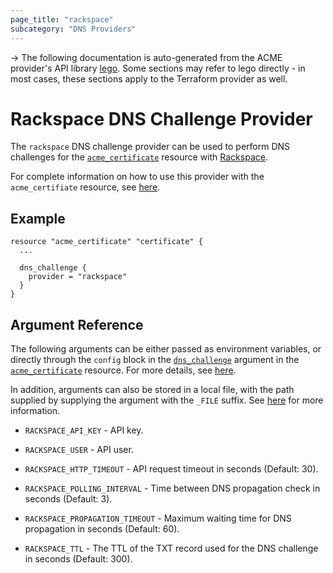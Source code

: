 ```yaml
---
page_title: "rackspace"
subcategory: "DNS Providers"
---
```


-> The following documentation is auto-generated from the ACME
provider's API library [lego](https://go-acme.github.io/lego/).  Some
sections may refer to lego directly - in most cases, these sections
apply to the Terraform provider as well.

# Rackspace DNS Challenge Provider

The `rackspace` DNS challenge provider can be used to perform DNS challenges for
the [`acme_certificate`][resource-acme-certificate] resource with
[Rackspace](https://www.rackspace.com/).

[resource-acme-certificate]: ../resources/certificate.md

For complete information on how to use this provider with the `acme_certifiate`
resource, see [here][resource-acme-certificate-dns-challenges].

[resource-acme-certificate-dns-challenges]: ../resources/certificate.md#using-dns-challenges

## Example

```hcl
resource "acme_certificate" "certificate" {
  ...

  dns_challenge {
    provider = "rackspace"
  }
}
```
## Argument Reference

The following arguments can be either passed as environment variables, or
directly through the `config` block in the
[`dns_challenge`][resource-acme-certificate-dns-challenge-arg] argument in the
[`acme_certificate`][resource-acme-certificate] resource. For more details, see
[here][resource-acme-certificate-dns-challenges].

[resource-acme-certificate-dns-challenge-arg]: ../resources/certificate.md#dns_challenge

In addition, arguments can also be stored in a local file, with the path
supplied by supplying the argument with the `_FILE` suffix. See
[here][acme-certificate-file-arg-example] for more information.

[acme-certificate-file-arg-example]: ../resources/certificate.md#using-variable-files-for-provider-arguments

* `RACKSPACE_API_KEY` - API key.
* `RACKSPACE_USER` - API user.

* `RACKSPACE_HTTP_TIMEOUT` - API request timeout in seconds (Default: 30).
* `RACKSPACE_POLLING_INTERVAL` - Time between DNS propagation check in seconds (Default: 3).
* `RACKSPACE_PROPAGATION_TIMEOUT` - Maximum waiting time for DNS propagation in seconds (Default: 60).
* `RACKSPACE_TTL` - The TTL of the TXT record used for the DNS challenge in seconds (Default: 300).


